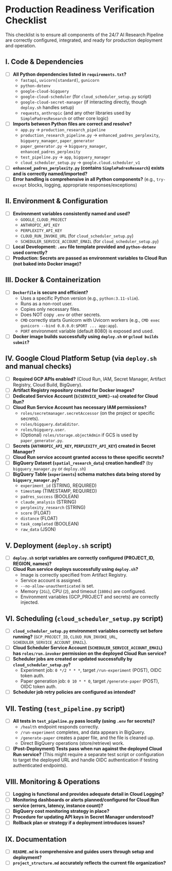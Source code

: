 # Production Readiness Verification Checklist

This checklist is to ensure all components of the 24/7 AI Research Pipeline are correctly configured, integrated, and ready for production deployment and operation.

## I. Code & Dependencies

- [ ] **All Python dependencies listed in `requirements.txt`?**
    - `fastapi`, `uvicorn[standard]`, `gunicorn`
    - `python-dotenv`
    - `google-cloud-bigquery`
    - `google-cloud-scheduler` (for `cloud_scheduler_setup.py` script)
    - `google-cloud-secret-manager` (if interacting directly, though `deploy.sh` handles setup)
    - `requests`, `anthropic` (and any other libraries used by `SimplePadresResearch` or other core logic)
- [ ] **Imports between Python files are correct and resolve?**
    - `app.py` -> `production_research_pipeline`
    - `production_research_pipeline.py` -> `enhanced_padres_perplexity`, `bigquery_manager`, `paper_generator`
    - `paper_generator.py` -> `bigquery_manager`, `enhanced_padres_perplexity`
    - `test_pipeline.py` -> `app`, `bigquery_manager`
    - `cloud_scheduler_setup.py` -> `google.cloud.scheduler_v1`
- [ ] **`enhanced_padres_perplexity.py` (contains `SimplePadresResearch`) exists and is correctly named/imported?**
- [ ] **Error handling is comprehensive in all Python components?** (e.g., `try-except` blocks, logging, appropriate responses/exceptions)

## II. Environment & Configuration

- [ ] **Environment variables consistently named and used?**
    - `GOOGLE_CLOUD_PROJECT`
    - `ANTHROPIC_API_KEY`
    - `PERPLEXITY_API_KEY`
    - `CLOUD_RUN_INVOKE_URL` (for `cloud_scheduler_setup.py`)
    - `SCHEDULER_SERVICE_ACCOUNT_EMAIL` (for `cloud_scheduler_setup.py`)
- [ ] **Local Development: `.env` file template provided and `python-dotenv` used correctly?**
- [ ] **Production: Secrets are passed as environment variables to Cloud Run (not baked into Docker image)?**

## III. Docker & Containerization

- [ ] **`Dockerfile` is secure and efficient?**
    - Uses a specific Python version (e.g., `python:3.11-slim`).
    - Runs as a non-root user.
    - Copies only necessary files.
    - Does NOT copy `.env` or other secrets.
    - `CMD` correctly starts Gunicorn with Uvicorn workers (e.g., `CMD exec gunicorn --bind 0.0.0.0:$PORT ... app:app`).
    - `PORT` environment variable (default 8080) is exposed and used.
- [ ] **Docker image builds successfully using `deploy.sh` or `gcloud builds submit`?**

## IV. Google Cloud Platform Setup (via `deploy.sh` and manual checks)

- [ ] **Required GCP APIs enabled?** (Cloud Run, IAM, Secret Manager, Artifact Registry, Cloud Build, BigQuery).
- [ ] **Artifact Registry repository created for Docker images?**
- [ ] **Dedicated Service Account (`${SERVICE_NAME}-sa`) created for Cloud Run?**
- [ ] **Cloud Run Service Account has necessary IAM permissions?**
    - `roles/secretmanager.secretAccessor` (on the project or specific secrets).
    - `roles/bigquery.dataEditor`.
    - `roles/bigquery.user`.
    - (Optional) `roles/storage.objectAdmin` if GCS is used by `paper_generator.py`.
- [ ] **Secrets (`ANTHROPIC_API_KEY`, `PERPLEXITY_API_KEY`) created in Secret Manager?**
- [ ] **Cloud Run service account granted access to these specific secrets?**
- [ ] **BigQuery Dataset (`spatial_research_data`) creation handled?** (by `bigquery_manager.py` or `deploy.sh`)
- [ ] **BigQuery Table (`experiments`) schema matches data being stored by `bigquery_manager.py`?**
    - `experiment_id` (STRING, REQUIRED)
    - `timestamp` (TIMESTAMP, REQUIRED)
    - `padres_success` (BOOLEAN)
    - `claude_analysis` (STRING)
    - `perplexity_research` (STRING)
    - `score` (FLOAT)
    - `distance` (FLOAT)
    - `task_completed` (BOOLEAN)
    - `raw_data` (JSON)

## V. Deployment (`deploy.sh` script)

- [ ] **`deploy.sh` script variables are correctly configured (PROJECT_ID, REGION, names)?**
- [ ] **Cloud Run service deploys successfully using `deploy.sh`?**
    - Image is correctly specified from Artifact Registry.
    - Service account is assigned.
    - `--no-allow-unauthenticated` is set.
    - Memory (`2Gi`), CPU (`2`), and timeout (`1800s`) are configured.
    - Environment variables (GCP_PROJECT and secrets) are correctly injected.

## VI. Scheduling (`cloud_scheduler_setup.py` script)

- [ ] **`cloud_scheduler_setup.py` environment variables correctly set before running?** (`GCP_PROJECT_ID`, `CLOUD_RUN_INVOKE_URL`, `SCHEDULER_SERVICE_ACCOUNT_EMAIL`).
- [ ] **Cloud Scheduler Service Account (`SCHEDULER_SERVICE_ACCOUNT_EMAIL`) has `roles/run.invoker` permission on the deployed Cloud Run service?**
- [ ] **Scheduler jobs are created or updated successfully by `cloud_scheduler_setup.py`?**
    - Experiment job: `0 */2 * * *`, target `/run-experiment` (POST), OIDC token auth.
    - Paper generation job: `0 10 * * 0`, target `/generate-paper` (POST), OIDC token auth.
- [ ] **Scheduler job retry policies are configured as intended?**

## VII. Testing (`test_pipeline.py` script)

- [ ] **All tests in `test_pipeline.py` pass locally (using `.env` for secrets)?**
    - `/health` endpoint responds correctly.
    - `/run-experiment` completes, and data appears in BigQuery.
    - `/generate-paper` creates a paper file, and the file is cleaned up.
    - Direct BigQuery operations (store/retrieve) work.
- [ ] **(Post-Deployment) Tests pass when run against the deployed Cloud Run service?** (This might require a separate test script or configuration to target the deployed URL and handle OIDC authentication if testing authenticated endpoints).

## VIII. Monitoring & Operations

- [ ] **Logging is functional and provides adequate detail in Cloud Logging?**
- [ ] **Monitoring dashboards or alerts planned/configured for Cloud Run service (errors, latency, instance count)?**
- [ ] **BigQuery cost monitoring strategy in place?**
- [ ] **Procedure for updating API keys in Secret Manager understood?**
- [ ] **Rollback plan or strategy if a deployment introduces issues?**

## IX. Documentation

- [ ] **`README.md` is comprehensive and guides users through setup and deployment?**
- [ ] **`project_structure.md` accurately reflects the current file organization?** 